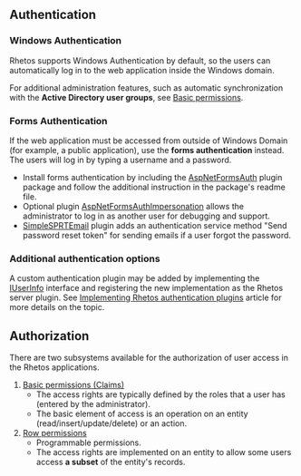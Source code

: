 ## Authentication

### Windows Authentication

Rhetos supports Windows Authentication by default, so the users can automatically log in to the web application inside the Windows domain.

For additional administration features, such as automatic synchronization with the **Active Directory user groups**, see [Basic permissions](https://github.com/Rhetos/Rhetos/wiki/Basic-permissions).

### Forms Authentication

If the web application must be accessed from outside of Windows Domain (for example, a public application), use the **forms authentication** instead. The users will log in by typing a username and a password.

* Install forms authentication by including the [AspNetFormsAuth](https://github.com/Rhetos/AspNetFormsAuth) plugin package and follow the additional instruction in the package's readme file.
* Optional plugin [AspNetFormsAuthImpersonation](https://github.com/Rhetos/AspNetFormsAuthImpersonation) allows the administrator to log in as another user for debugging and support.
* [SimpleSPRTEmail](https://github.com/Rhetos/SimpleSPRTEmail) plugin adds an authentication service method "Send password reset token" for sending emails if a user forgot the password.

### Additional authentication options

A custom authentication plugin may be added by implementing the [IUserInfo](https://github.com/Rhetos/Rhetos/blob/master/Source/Rhetos.Utilities/IUserInfo.cs) interface and registering the new implementation as the Rhetos server plugin.
See [Implementing Rhetos authentication plugins](https://github.com/Rhetos/Rhetos/wiki/Implementing-Rhetos-authentication-plugins) article for more details on the topic.

## Authorization

There are two subsystems available for the authorization of user access in the Rhetos applications.

1. [Basic permissions (Claims)](https://github.com/Rhetos/Rhetos/wiki/Basic-permissions)
    * The access rights are typically defined by the roles that a user has (entered by the administrator).
    * The basic element of access is an operation on an entity (read/insert/update/delete) or an action.
2. [Row permissions](https://github.com/Rhetos/Rhetos/wiki/RowPermissions-concept)
    * Programmable permissions.
    * The access rights are implemented on an entity to allow some users access **a subset** of the entity's records.
